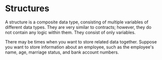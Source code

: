 # Structures

A structure is a composite data type, consisting of multiple variables of different data types. They are very similar to contracts; however, they do not contain any logic within them. They consist of
only variables.

There may be times when you want to store related data together. Suppose you want to
store information about an employee, such as the employee's name, age, marriage status,
and bank account numbers.
